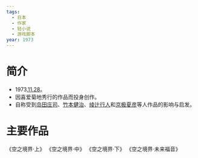 ```yaml
---
tags:
  - 日本
  - 作家
  - 轻小说
  - 游戏脚本
year: 1973
---
```

# 简介

- 1973[.11.28](2024-11-28.md)。
- 因喜爱菊地秀行的作品而投身创作。
- 自称受到[岛田庄司](岛田庄司.md)、[竹本健治](竹本健治.md)、[绫辻行人](绫辻行人.md)和[京极夏彦](京极夏彦.md)等人作品的影响与启发。
# 主要作品

《空之境界·上》
《空之境界·中》
《空之境界·下》
《空之境界·未来福音》